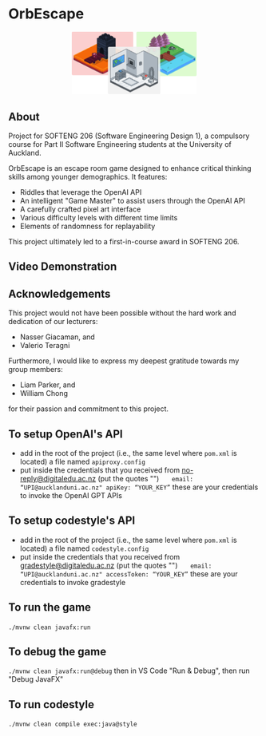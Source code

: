 # OrbEscape
<div style="text-align: center;">
  <img src="readme-assets/game_image.png" width="250">
</div>

## About
Project for SOFTENG 206 (Software Engineering Design 1), a compulsory course for Part II Software Engineering students at the University of Auckland.

OrbEscape is an escape room game designed to enhance critical thinking skills among younger demographics. It features:

* Riddles that leverage the OpenAI API
* An intelligent "Game Master" to assist users through the OpenAI API
* A carefully crafted pixel art interface
* Various difficulty levels with different time limits
* Elements of randomness for replayability

This project ultimately led to a first-in-course award in SOFTENG 206.

## Video Demonstration

## Acknowledgements
This project would not have been possible without the hard work and dedication of our lecturers:
* Nasser Giacaman, and
* Valerio Teragni

Furthermore, I would like to express my deepest gratitude towards my group members:
* Liam Parker, and
* William Chong

for their passion and commitment to this project.

## To setup OpenAI's API

- add in the root of the project (i.e., the same level where `pom.xml` is located) a file named `apiproxy.config`
- put inside the credentials that you received from no-reply@digitaledu.ac.nz (put the quotes "")
  `    email: “UPI@aucklanduni.ac.nz"
    apiKey: “YOUR_KEY”
   `
  these are your credentials to invoke the OpenAI GPT APIs

## To setup codestyle's API

- add in the root of the project (i.e., the same level where `pom.xml` is located) a file named `codestyle.config`
- put inside the credentials that you received from gradestyle@digitaledu.ac.nz (put the quotes "")
  `    email: “UPI@aucklanduni.ac.nz"
    accessToken: “YOUR_KEY”
   `
  these are your credentials to invoke gradestyle

## To run the game

`./mvnw clean javafx:run`

## To debug the game

`./mvnw clean javafx:run@debug` then in VS Code "Run & Debug", then run "Debug JavaFX"

## To run codestyle

`./mvnw clean compile exec:java@style`
